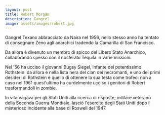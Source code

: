 ```yaml
---
layout: post
title: Robert Morgan
description: Gangrel
image: assets/images/robert.jpg
---
```


Gangrel Texano abbracciato da Naira nel 1956, nello stesso anno ha tentato di consegnare Zeno agli anarchici tradendo la Camarilla di San Francisco.

Da allora è divenuto un membro di spicco del Libero Stato Anarchico, collaborando spesso con il nosferatu Tequila in varie missioni.

Nel '56 ha ucciso il giovanni Bugsy Siegel, infante del potentissimo Rothstein: da allora è nella lista nera del clan dei necromanti, e uno dei primi desideri di Rothstein è quello di ottenere la sua testa come trofeo: non a caso nel 1961 quest'ultimo ha curdelmente ucciso i genitori di Robert trasformandoli in zombie.

In vita vagava per gli Stati Uniti alla ricerca di risposte; militare veterano della Seconda Guerra Mondiale, lasciò l'esercito degli Stati Uniti dopo il misterioso incidente alla base di Roswell del 1947.